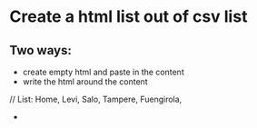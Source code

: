 # Create a html list out of csv list

## Two ways:

- create empty html and paste in the content
- write the html around the content

// List: Home, Levi, Salo, Tampere, Fuengirola,

<ul>
    <li></li>
</ul>
